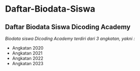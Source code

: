 Daftar-Biodata-Siswa
==
Daftar Biodata Siswa Dicoding Academy
--
*Biodata siswa Dicoding Academy terdiri dari 3 angkatan, yakni :*
- Angkatan 2020
- Angkatan 2021
- Angkatan 2022
- Angkatan 2023
